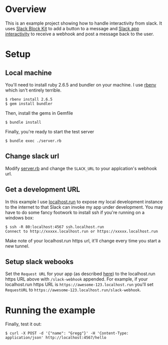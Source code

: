 # Overview
This is an example project showing how to handle interactivity from slack.  It uses [Slack Block Kit](https://api.slack.com/block-kit) to add a button to a message and [Slack app interactivity](https://api.slack.com/interactivity) to receive a webhook and post a message back to the user.

# Setup

## Local machine
You'll need to install ruby 2.6.5 and bundler on your machine.  I use [rbenv](https://github.com/rbenv/rbenv) which isn't entirely terrible.

```
$ rbenv install 2.6.5
$ gem install bundler
```

Then, install the gems in Gemfile
```
$ bundle install
```

Finally, you're ready to start the test server
```
$ bundle exec ./server.rb
```

## Change slack url

Modify [server.rb](./server.rb) and change the `SLACK_URL` to your applcation's webhook url.

## Get a development URL
In this example I use [localhost.run](https://localhost.run) to expose my local development instance to the internet to that Slack can invoke my app under development.  You may have to do some fancy footwork to install ssh if you're running on a windows box:

```
$ ssh -R 80:localhost:4567 ssh.localhost.run
Connect to http://xxxxx.localhost.run or https://xxxxx.localhost.run
```

Make note of your localhost.run https url, it'll change every time you start a new tunnel.

## Setup slack webooks

Set the `Request URL` for your app (as described [here](https://api.slack.com/interactivity/handling#setup)) to the localhost.run https URL above with `/slack-webhook` appended.  For example, if your localhost.run https URL is `https://awesome-123.localhost.run` you'll set `RequestURL` to `https://awesome-123.localhost.run/slack-webhook`.

# Running the example

Finally, test it out:

```
$ curl -X POST -d '{"name": "Gregg"}' -H 'Content-Type: application/json' http://localhost:4567/hello
```
